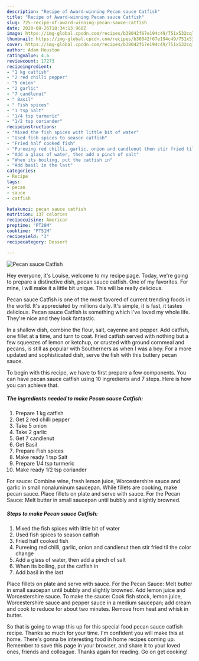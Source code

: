 ```yaml
---
description: "Recipe of Award-winning Pecan sauce Catfish"
title: "Recipe of Award-winning Pecan sauce Catfish"
slug: 725-recipe-of-award-winning-pecan-sauce-catfish
date: 2020-08-26T18:34:13.960Z
image: https://img-global.cpcdn.com/recipes/b38042f67e194c49/751x532cq70/pecan-sauce-catfish-recipe-main-photo.jpg
thumbnail: https://img-global.cpcdn.com/recipes/b38042f67e194c49/751x532cq70/pecan-sauce-catfish-recipe-main-photo.jpg
cover: https://img-global.cpcdn.com/recipes/b38042f67e194c49/751x532cq70/pecan-sauce-catfish-recipe-main-photo.jpg
author: Adam Houston
ratingvalue: 4.6
reviewcount: 17273
recipeingredient:
- "1 kg catfish"
- "2 red chilli pepper"
- "5 onion"
- "2 garlic"
- "7 candlenut"
- " Basil"
- " Fish spices"
- "1 tsp Salt"
- "1/4 tsp turmeric"
- "1/2 tsp coriander"
recipeinstructions:
- "Mixed the fish spices with little bit of water"
- "Used fish spices to season catfish"
- "Fried half cooked fish"
- "Pureeing red chilli, garlic, onion and candlenut then stir fried til the color change"
- "Add a glass of water, then add a pinch of salt"
- "When its boiling, put the catfish in"
- "Add basil in the last"
categories:
- Recipe
tags:
- pecan
- sauce
- catfish

katakunci: pecan sauce catfish 
nutrition: 137 calories
recipecuisine: American
preptime: "PT28M"
cooktime: "PT51M"
recipeyield: "3"
recipecategory: Dessert

---
```



![Pecan sauce Catfish](https://img-global.cpcdn.com/recipes/b38042f67e194c49/751x532cq70/pecan-sauce-catfish-recipe-main-photo.jpg)

Hey everyone, it's Louise, welcome to my recipe page. Today, we're going to prepare a distinctive dish, pecan sauce catfish. One of my favorites. For mine, I will make it a little bit unique. This will be really delicious.

Pecan sauce Catfish is one of the most favored of current trending foods in the world. It's appreciated by millions daily. It's simple, it is fast, it tastes delicious. Pecan sauce Catfish is something which I've loved my whole life. They're nice and they look fantastic.

In a shallow dish, combine the flour, salt, cayenne and pepper. Add catfish, one fillet at a time, and turn to coat. Fried catfish served with nothing but a few squeezes of lemon or ketchup, or crusted with ground cornmeal and pecans, is still as popular with Southerners as when I was a boy. For a more updated and sophisticated dish, serve the fish with this buttery pecan sauce.


To begin with this recipe, we have to first prepare a few components. You can have pecan sauce catfish using 10 ingredients and 7 steps. Here is how you can achieve that.

<!--inarticleads1-->

##### The ingredients needed to make Pecan sauce Catfish:

1. Prepare 1 kg catfish
1. Get 2 red chilli pepper
1. Take 5 onion
1. Take 2 garlic
1. Get 7 candlenut
1. Get  Basil
1. Prepare  Fish spices
1. Make ready 1 tsp Salt
1. Prepare 1/4 tsp turmeric
1. Make ready 1/2 tsp coriander


For sauce: Combine wine, fresh lemon juice, Worcestershire sauce and garlic in small nonaluminum saucepan. While fillets are cooking, make pecan sauce. Place fillets on plate and serve with sauce. For the Pecan Sauce: Melt butter in small saucepan until bubbly and slightly browned. 

<!--inarticleads2-->

##### Steps to make Pecan sauce Catfish:

1. Mixed the fish spices with little bit of water
1. Used fish spices to season catfish
1. Fried half cooked fish
1. Pureeing red chilli, garlic, onion and candlenut then stir fried til the color change
1. Add a glass of water, then add a pinch of salt
1. When its boiling, put the catfish in
1. Add basil in the last


Place fillets on plate and serve with sauce. For the Pecan Sauce: Melt butter in small saucepan until bubbly and slightly browned. Add lemon juice and Worcestershire sauce. To make the sauce: Cook fish stock, lemon juice, Worcestershire sauce and pepper sauce in a medium saucepan; add cream and cook to reduce for about two minutes. Remove from heat and whisk in butter. 

So that is going to wrap this up for this special food pecan sauce catfish recipe. Thanks so much for your time. I'm confident you will make this at home. There's gonna be interesting food in home recipes coming up. Remember to save this page in your browser, and share it to your loved ones, friends and colleague. Thanks again for reading. Go on get cooking!
